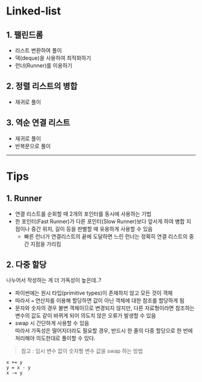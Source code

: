 # Linked-list
## 1. 팰린드롬
- 리스트 변환하여 풀이
- 덱(deque)을 사용하여 최적화하기
- 런너(Runner)를 이용하기
## 2. 정렬 리스트의 병합
- 재귀로 풀이
## 3. 역순 연결 리스트
- 재귀로 풀이
- 반복문으로 풀이
------------------------------
# Tips
## 1. Runner
- 연결 리스트를 순회할 때 2개의 포인터를 동시에 사용하는 기법
- 한 포인터(Fast Runner)가 다른 포인터(Slow Runner)보다 앞서게 하여 병합 지점이나 중간 위치, 길이 등을 판별할 때 유용하게 사용할 수 있음
  - 빠른 런너가 연결리스트의 끝에 도달하면 느린 런너는 정확히 연결 리스트의 중간 지점을 가리킴
## 2. 다중 할당
나누어서 작성하는 게 더 가독성이 높은데..?
- 파이썬에는 원시 타입(primitive types)이 존재하지 않고 모든 것이 객체
- 따라서 `=` 연산자를 이용해 할당하면 값이 아닌 객체에 대한 참조를 할당하게 됨
- 문자와 숫자의 경우 불변 객체이므로 변경되지 않지만, 다른 자료형이라면 참조하는 변수의 값도 같이 바뀌게 되어 의도치 않은 오류가 발생할 수 있음
- swap 시 간단하게 사용할 수 있음
<br>따라서 가독성은 떨어지더라도 필요할 경우, 반드시 한 줄의 다중 할당으로 한 번에 처리해야 의도한대로 풀이할 수 있다.
> 참고 : 임시 변수 없이 숫자형 변수 값을 swap 하는 방법
```
x += y
y = x - y
x -= y
```
